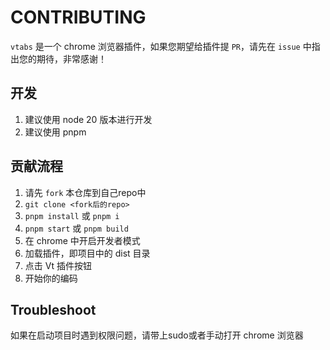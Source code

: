 # CONTRIBUTING

`vtabs` 是一个 chrome 浏览器插件，如果您期望给插件提 `PR`，请先在 `issue` 中指出您的期待，非常感谢！

## 开发

1. 建议使用 node 20 版本进行开发
2. 建议使用 pnpm

## 贡献流程

1. 请先 `fork` 本仓库到自己repo中
2.  `git clone <fork后的repo>`
3.  `pnpm install` 或 `pnpm i`
4.  `pnpm start` 或 `pnpm build`
5.  在 chrome 中开启开发者模式
6.  加载插件，即项目中的 dist 目录
7.  点击 Vt 插件按钮
8.  开始你的编码

## Troubleshoot

如果在启动项目时遇到权限问题，请带上sudo或者手动打开 chrome 浏览器
